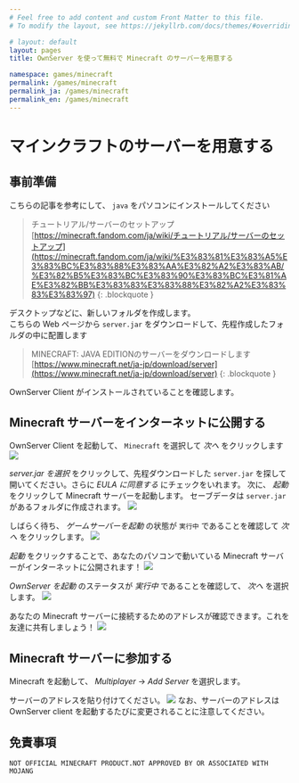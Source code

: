 ```yaml
---
# Feel free to add content and custom Front Matter to this file.
# To modify the layout, see https://jekyllrb.com/docs/themes/#overriding-theme-defaults

# layout: default
layout: pages
title: OwnServer を使って無料で Minecraft のサーバーを用意する

namespace: games/minecraft
permalink: /games/minecraft
permalink_ja: /games/minecraft
permalink_en: /games/minecraft
---
```


# マインクラフトのサーバーを用意する
## 事前準備
こちらの記事を参考にして、 `java` をパソコンにインストールしてください

> チュートリアル/サーバーのセットアップ  
> [https://minecraft.fandom.com/ja/wiki/チュートリアル/サーバーのセットアップ](https://minecraft.fandom.com/ja/wiki/%E3%83%81%E3%83%A5%E3%83%BC%E3%83%88%E3%83%AA%E3%82%A2%E3%83%AB/%E3%82%B5%E3%83%BC%E3%83%90%E3%83%BC%E3%81%AE%E3%82%BB%E3%83%83%E3%83%88%E3%82%A2%E3%83%83%E3%83%97)
{: .blockquote }

デスクトップなどに、新しいフォルダを作成します。  
こちらの Web ページから `server.jar` をダウンロードして、先程作成したフォルダの中に配置します

> MINECRAFT: JAVA EDITIONのサーバーをダウンロードします  
> [https://www.minecraft.net/ja-jp/download/server](https://www.minecraft.net/ja-jp/download/server)
{: .blockquote }

OwnServer Client がインストールされていることを確認します。


## Minecraft サーバーをインターネットに公開する
OwnServer Client を起動して、 `Minecraft` を選択して *次へ* をクリックします
![](/img/minecraft/step_selectgame.png)

*server.jar を選択* をクリックして、先程ダウンロードした `server.jar` を探して開いてください。さらに *EULA に同意する* にチェックをいれます。
次に、 *起動* をクリックして Minecraft サーバーを起動します。
セーブデータは `server.jar` があるフォルダに作成されます。
![](/img/minecraft/step_confgame_start.png)

しばらく待ち、 *ゲームサーバーを起動* の状態が `実行中` であることを確認して *次へ* をクリックします。
![](/img/minecraft/step_confgame_next.png)

*起動* をクリックすることで、あなたのパソコンで動いている Minecraft サーバーがインターネットに公開されます！
![](/img/minecraft/step_tunnel_start.png)

*OwnServer を起動* のステータスが *実行中* であることを確認して、 *次へ* を選択します。
![](/img/minecraft/step_tunnel_next.png)

あなたの Minecraft サーバーに接続するためのアドレスが確認できます。これを友達に共有しましょう！
![](/img/minecraft/step_monitor.png)

## Minecraft サーバーに参加する
Minecraft を起動して、 *Multiplayer* -> *Add Server* を選択します。

サーバーのアドレスを貼り付けてください。
![](/img/minecraft/step_ingame.png)
なお、サーバーのアドレスは OwnServer client を起動するたびに変更されることに注意してください。

## 免責事項
```
NOT OFFICIAL MINECRAFT PRODUCT.NOT APPROVED BY OR ASSOCIATED WITH MOJANG
```
